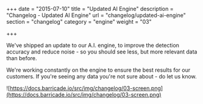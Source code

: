 +++
date = "2015-07-10"
title = "Updated AI Engine"
description = "Changelog - Updated AI Engine"
url = "changelog/updated-ai-engine"
section = "changelog"
category = "engine"
weight = "03"

+++

We've shipped an update to our A.I. engine, to improve the detection accuracy and reduce noise - so you should see less, but more relevant data than before.

We're working constantly on the engine to ensure the best results for our customers. If you're seeing any data you're not sure about - do let us know.

![https://docs.barricade.io/src/img/changelog/03-screen.png](https://docs.barricade.io/src/img/changelog/03-screen.png)

